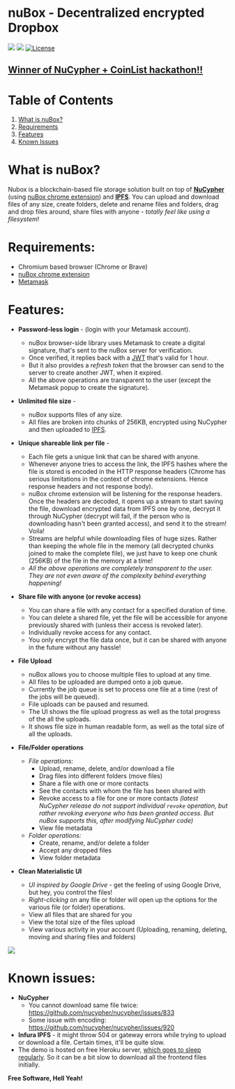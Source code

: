 # nuBox - Decentralized encrypted Dropbox

![](https://img.shields.io/badge/nodejs-8.10-blue.svg) ![](https://img.shields.io/badge/nuBox-1.0-yellowgreen.svg) [![License](https://img.shields.io/badge/license-MIT-green.svg)](https://opensource.org/licenses/MIT)

## [Winner of NuCypher + CoinList hackathon!!](https://coinlist.co/build/nucypher/projects/ab706d82-56d3-48f3-99d7-08a4474d55cb)

# Table of Contents
1. [What is nuBox?](#what-is-nubox)
2. [Requirements](#requirements)
3. [Features](#features)
3. [Known Issues](#known-issues)

# What is nuBox?
Nubox is a blockchain-based file storage solution built on top of **[NuCypher](https://www.nucypher.com/)** (using [nuBox chrome extension](https://github.com/robin-thomas/nubox-ext)) and **[IPFS](https://ipfs.io/)**. You can upload and download files of any size, create folders, delete and rename files and folders, drag and drop files around, share files with anyone - *totally feel like using a filesystem*!

# Requirements:
* Chromium based browser (Chrome or Brave)
* [nuBox chrome extension](https://github.com/robin-thomas/nubox-ext)
* [Metamask](https://metamask.io/)

# Features:
* **Password-less login** - (login with your Metamask account).
    * nuBox browser-side library uses Metamask to create a digital signature, that's sent to the nuBox server for verification.
    * Once verified, it replies back with a [JWT](https://jwt.io/) that's valid for 1 hour.
    * But it also provides a *refresh token* that the browser can send to the server to create another JWT, when it expired.
    * All the above operations are transparent to the user (except the Metamask popup to create the signature).
* **Unlimited file size** -
    * nuBox supports files of any size.
    * All files are broken into chunks of 256KB, encrypted using NuCypher and then uploaded to [IPFS](https://ipfs.io/).
* **Unique shareable link per file** -
    * Each file gets a unique link that can be shared with anyone.
    * Whenever anyone tries to access the link, the IPFS hashes where the file is stored is encoded in the HTTP response headers (Chrome has serious limitations in the context of chrome extensions. Hence response headers and not response body).
    * nuBox chrome extension will be listening for the response headers. Once the headers are decoded, it opens up a stream to start saving the file, download encrypted data from IPFS one by one, decrypt it through NuCypher (decrypt will fail, if the person who is downloading hasn't been granted access), and send it to the stream! Voila!
    * Streams are helpful while downloading files of huge sizes. Rather than keeping the whole file in the memory (all decrypted chunks joined to make the complete file), we just have to keep one chunk (256KB) of the file in the memory at a time!
    * *All the above operations are completely transparent to the user. They are not even aware of the complexity behind everything happening!*
* **Share file with anyone (or revoke access)**
    * You can share a file with any contact for a specified duration of time.
    * You can delete a shared file, yet the file will be accessible for anyone previously shared with (unless their access is revoked later).
    * Individually revoke access for any contact.
    * You only encrypt the file data once, but it can be shared with anyone in the future without any hassle!
* **File Upload**
    * nuBox allows you to choose multiple files to upload at any time.
    * All files to be uploaded are dumped onto a job queue.
    * Currently the job queue is set to process one file at a time (rest of the jobs will be queued).
    * File uploads can be paused and resumed.
    * The UI shows the file upload progress as well as the total progress of the all the uploads.
    * It shows file size in human readable form, as well as the total size of all the uploads.

* **File/Folder operations**
    * *File operations:*
        * Upload, rename, delete, and/or download a file
        * Drag files into different folders (move files)
        * Share a file with one or more contacts
        * See the contacts with whom the file has been shared with
        * Revoke access to a file for one or more contacts *(latest NuCypher release do not support individual `revoke` operation, but rather revoking everyone who has been granted access. But nuBox supports this, after modifying NuCypher code)*
        * View file metadata
    * *Folder operations:*
        * Create, rename, and/or delete a folder
        * Accept any dropped files
        * View folder metadata

* **Clean Materialistic UI**
    * *UI inspired by Google Drive* - get the feeling of using Google Drive, but hey, you control the files!
    * *Right-clicking* on any file or folder will open up the options for the various file (or folder) operations.
    * View all files that are shared for you
    * View the total size of the files upload
    * View various activity in your account (Uploading, renaming, deleting, moving and sharing files and folders)

![](https://user-images.githubusercontent.com/2564234/49080419-dda35680-f243-11e8-90d7-6f649d80e03d.png)

# Known issues:
* **NuCypher**
   - You cannot download same file twice: https://github.com/nucypher/nucypher/issues/833
   - Some issue with encoding: https://github.com/nucypher/nucypher/issues/920
* **Infura IPFS** - it might throw 504 or gateway errors while trying to upload or download a file. Certain times, it'll be quite slow.
* The demo is hosted on free Heroku server, [which goes to sleep regularly](https://blog.heroku.com/app_sleeping_on_heroku). So it can be a bit slow to download all the frontend files initially.


**Free Software, Hell Yeah!**
